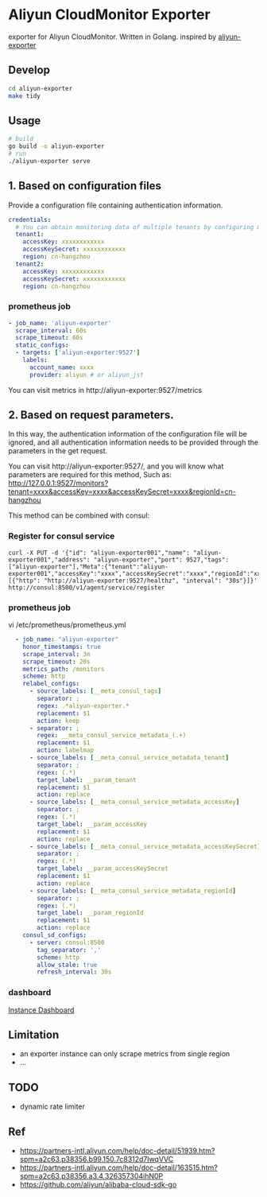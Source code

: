 # Aliyun CloudMonitor Exporter

exporter for Aliyun CloudMonitor. Written in Golang.
inspired by [aliyun-exporter](https://github.com/fengxsong/aliyun-exporter)

## Develop

```bash
cd aliyun-exporter
make tidy
```

## Usage

```bash
# build
go build -o aliyun-exporter
# run
./aliyun-exporter serve
```

## 1. Based on configuration files
Provide a configuration file containing authentication information.
```yaml
credentials:
  # You can obtain monitoring data of multiple tenants by configuring multiple Tenant information.
  tenant1:
    accessKey: xxxxxxxxxxxx
    accessKeySecret: xxxxxxxxxxxx
    region: cn-hangzhou
  tenant2:
    accessKey: xxxxxxxxxxxx
    accessKeySecret: xxxxxxxxxxxx
    region: cn-hangzhou
```

### prometheus job
```yaml
- job_name: 'aliyun-exporter'
  scrape_interval: 60s
  scrape_timeout: 60s
  static_configs:
  - targets: ['aliyun-exporter:9527']
    labels:
      account_name: xxxx
      provider: aliyun # or aliyun_jst
```
You can visit metrics in http://aliyun-exporter:9527/metrics

## 2. Based on request parameters.
In this way, the authentication information of the configuration file will be ignored, and all authentication information needs to be provided through the parameters in the get request.

You can visit http://aliyun-exporter:9527/, and you will know what parameters are required for this method, Such as: http://127.0.0.1:9527/monitors?tenant=xxxx&accessKey=xxxx&accessKeySecret=xxxx&regionId=cn-hangzhou

This method can be combined with consul:

### Register for consul service
```shell
curl -X PUT -d '{"id": "aliyun-exporter001","name": "aliyun-exporter001","address": "aliyun-exporter","port": 9527,"tags": ["aliyun-exporter"],"Meta":{"tenant":"aliyun-exporter001","accessKey":"xxxx","accessKeySecret":"xxxx","regionId":"xxxx"},"checks": [{"http": "http://aliyun-exporter:9527/healthz", "interval": "30s"}]}' http://consul:8500/v1/agent/service/register
```

### prometheus job
vi /etc/prometheus/prometheus.yml
```yaml
  - job_name: "aliyun-exporter"
    honor_timestamps: true
    scrape_interval: 3m
    scrape_timeout: 20s
    metrics_path: /monitors
    scheme: http
    relabel_configs:
      - source_labels: [__meta_consul_tags]
        separator: ;
        regex: .*aliyun-exporter.*
        replacement: $1
        action: keep
      - separator: ;
        regex: __meta_consul_service_metadata_(.+)
        replacement: $1
        action: labelmap
      - source_labels: [__meta_consul_service_metadata_tenant]
        separator: ;
        regex: (.*)
        target_label: __param_tenant
        replacement: $1
        action: replace
      - source_labels: [__meta_consul_service_metadata_accessKey]
        separator: ;
        regex: (.*)
        target_label: __param_accessKey
        replacement: $1
        action: replace
      - source_labels: [__meta_consul_service_metadata_accessKeySecret]
        separator: ;
        regex: (.*)
        target_label: __param_accessKeySecret
        replacement: $1
        action: replace
      - source_labels: [__meta_consul_service_metadata_regionId]
        separator: ;
        regex: (.*)
        target_label: __param_regionId
        replacement: $1
        action: replace
    consul_sd_configs:
      - server: consul:8500
        tag_separator: ','
        scheme: http
        allow_stale: true
        refresh_interval: 30s
```

### dashboard
[Instance Dashboard](https://../dashboards/Aliyun-Instance-Dashboard.json)

## Limitation

- an exporter instance can only scrape metrics from single region
- ...

## TODO

- dynamic rate limiter

## Ref

- https://partners-intl.aliyun.com/help/doc-detail/51939.htm?spm=a2c63.p38356.b99.150.7c8312d7lwqVVC
- https://partners-intl.aliyun.com/help/doc-detail/163515.htm?spm=a2c63.p38356.a3.4.326357304ihN0P
- https://github.com/aliyun/alibaba-cloud-sdk-go
